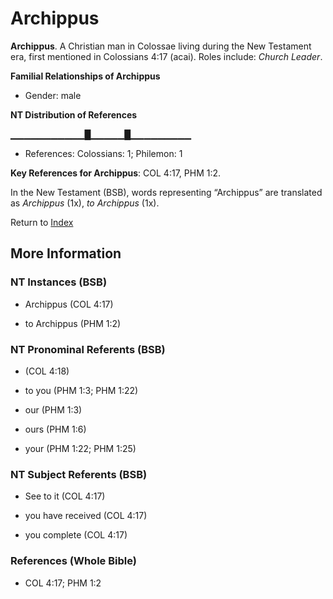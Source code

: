 # Archippus
**Archippus**. 
A Christian man in Colossae living during the New Testament era, first mentioned in Colossians 4:17 (acai). 
Roles include: 
_Church Leader_. 




**Familial Relationships of Archippus**


* Gender: male


**NT Distribution of References**

▁▁▁▁▁▁▁▁▁▁▁█▁▁▁▁▁█▁▁▁▁▁▁▁▁▁
* References: Colossians: 1; Philemon: 1



**Key References for Archippus**: 
COL 4:17, PHM 1:2. 




In the New Testament (BSB), words representing “Archippus” are translated as 
*Archippus* (1x), *to Archippus* (1x). 


Return to [Index](00-Index.md)

## More Information

### NT Instances (BSB)

* Archippus (COL 4:17)

* to Archippus (PHM 1:2)



### NT Pronominal Referents (BSB)

*  (COL 4:18)

* to you (PHM 1:3; PHM 1:22)

* our (PHM 1:3)

* ours (PHM 1:6)

* your (PHM 1:22; PHM 1:25)



### NT Subject Referents (BSB)

* See to it (COL 4:17)

* you have received (COL 4:17)

* you complete (COL 4:17)



### References (Whole Bible)

* COL 4:17; PHM 1:2



